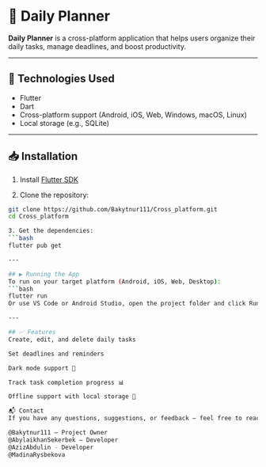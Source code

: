 # 📆 Daily Planner

**Daily Planner** is a cross-platform application that helps users organize their daily tasks, manage deadlines, and boost productivity.

---

## 🚀 Technologies Used

- Flutter
- Dart
- Cross-platform support (Android, iOS, Web, Windows, macOS, Linux)
- Local storage (e.g., SQLite)

---

## 📥 Installation

1. Install [Flutter SDK](https://flutter.dev/docs/get-started/install)

2. Clone the repository:

```bash
git clone https://github.com/Bakytnur111/Cross_platform.git
cd Cross_platform

3. Get the dependencies:
```bash
flutter pub get

---

## ▶️ Running the App
To run on your target platform (Android, iOS, Web, Desktop):
```bash
flutter run
Or use VS Code or Android Studio, open the project folder and click Run.

---

## ✅ Features
Create, edit, and delete daily tasks

Set deadlines and reminders

Dark mode support 🌙

Track task completion progress 📊

Offline support with local storage 💾

📬 Contact
If you have any questions, suggestions, or feedback — feel free to reach out via GitHub or open an issue.

@Bakytnur111 — Project Owner
@AbylaikhanSekerbek — Developer
@AzizAbdulin - Developer
@MadinaRysbekova